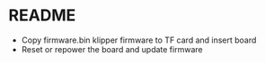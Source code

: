# README
- Copy firmware.bin klipper firmware to TF card and insert board
- Reset or repower the board and update firmware